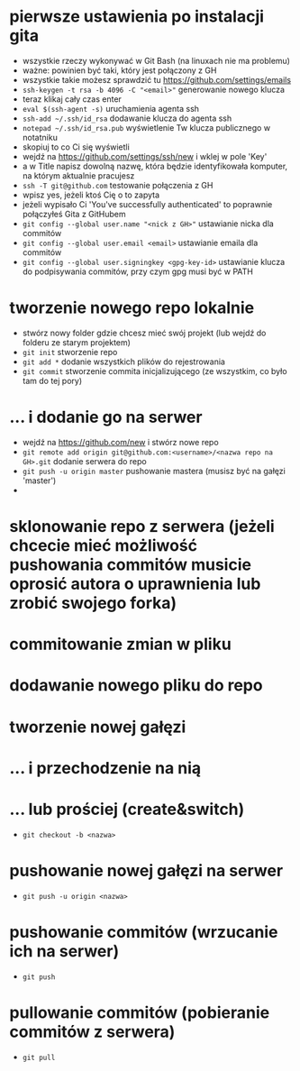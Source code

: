 # pierwsze ustawienia po instalacji gita
- wszystkie rzeczy wykonywać w Git Bash (na linuxach nie ma problemu)
- ważne: <email> powinien być taki, który jest połączony z GH
- wszystkie takie możesz sprawdzić tu https://github.com/settings/emails
- `ssh-keygen -t rsa -b 4096 -C "<email>"` generowanie nowego klucza
- teraz klikaj cały czas enter
- `eval $(ssh-agent -s)` uruchamienia agenta ssh
- `ssh-add ~/.ssh/id_rsa` dodawanie klucza do agenta ssh
- `notepad ~/.ssh/id_rsa.pub` wyświetlenie Tw klucza publicznego w notatniku
- skopiuj to co Ci się wyświetli
- wejdź na https://github.com/settings/ssh/new i wklej w pole 'Key'
- a w Title napisz dowolną nazwę, która będzie identyfikowała komputer, na którym aktualnie pracujesz
- `ssh -T git@github.com` testowanie połączenia z GH
- wpisz yes, jeżeli ktoś Cię o to zapyta
- jeżeli wypisało Ci 'You've successfully authenticated' to poprawnie połączyłeś Gita z GitHubem
- `git config --global user.name "<nick z GH>"` ustawianie nicka dla commitów
- `git config --global user.email <email>` ustawianie emaila dla commitów
- `git config --global user.signingkey <gpg-key-id>` ustawianie klucza do podpisywania commitów, przy czym gpg musi być w PATH

# tworzenie nowego repo lokalnie
- stwórz nowy folder gdzie chcesz mieć swój projekt (lub wejdź do folderu ze starym projektem)
- `git init` stworzenie repo
- `git add *` dodanie wszystkich plików do rejestrowania
- `git commit` stworzenie commita inicjalizującego (ze wszystkim, co było tam do tej pory)

# ... i dodanie go na serwer
- wejdź na https://github.com/new i stwórz nowe repo
- `git remote add origin git@github.com:<username>/<nazwa repo na GH>.git` dodanie serwera do repo
- `git push -u origin master` pushowanie mastera (musisz być na gałęzi 'master')
- 
# sklonowanie repo z serwera (jeżeli chcecie mieć możliwość pushowania commitów musicie oprosić autora o uprawnienia lub zrobić swojego forka)

# commitowanie zmian w pliku

# dodawanie nowego pliku do repo

# tworzenie nowej gałęzi

# ... i przechodzenie na nią

# ... lub prościej (create&switch)
- `git checkout -b <nazwa>`
 
# pushowanie nowej gałęzi na serwer
- `git push -u origin <nazwa>`

# pushowanie commitów (wrzucanie ich na serwer)
- `git push`

# pullowanie commitów (pobieranie commitów z serwera)
- `git pull`
